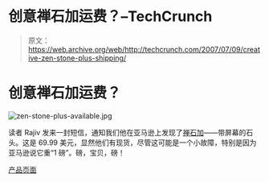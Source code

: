 # 创意禅石加运费？–TechCrunch

> 原文：<https://web.archive.org/web/http://techcrunch.com/2007/07/09/creative-zen-stone-plus-shipping/>

# 创意禅石加运费？

![zen-stone-plus-available.jpg](img/337d34e2b336b96086bf830a84c364f5.png)

读者 Rajiv 发来一封短信，通知我们他在亚马逊上发现了[禅石加](https://web.archive.org/web/20210120100845/http://crunchgear.com/2007/06/21/creative-zen-stone-plus-2gb-ipod-shuffle-wannabe/)——带屏幕的石头。这是 69.99 美元，显然他们有现货，尽管这可能是一个小故障，特别是因为亚马逊说它重“1 磅”。磅，宝贝，磅！

[产品页面](https://web.archive.org/web/20210120100845/http://www.amazon.com/Creative-ZEN-Stone-Plus-2GB/dp/B000S5TYXQ/ref=pd_bbs_sr_2/102-5977489-5013750?ie=UTF8&s=electronics&qid=1183966461&sr=8-2)